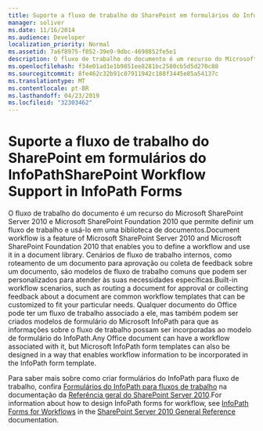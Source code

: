 ```yaml
---
title: Suporte a fluxo de trabalho do SharePoint em formulários do InfoPath
manager: soliver
ms.date: 11/16/2014
ms.audience: Developer
localization_priority: Normal
ms.assetid: 7a6f8975-f052-39e9-9dbc-4698852fe5e1
description: O fluxo de trabalho do documento é um recurso do Microsoft SharePoint Server 2010 e Microsoft SharePoint Foundation 2010 que permite definir um fluxo de trabalho e usá-lo em uma biblioteca de documentos. Cenários de fluxo de trabalho internos, como roteamento de um documento para aprovação ou coleta de feedback sobre um documento, são modelos de fluxo de trabalho comuns que podem ser personalizados para atender às suas necessidades específicas. Qualquer documento do Office pode ter um fluxo de trabalho associado a ele, mas também podem ser criados modelos de formulário do Microsoft InfoPath para que as informações sobre o fluxo de trabalho possam ser incorporadas ao modelo de formulário do InfoPath.
ms.openlocfilehash: f34e01ad1e1b9851ee8281bc2580cb5d5d270c88
ms.sourcegitcommit: 8fe462c32b91c87911942c188f3445e85a54137c
ms.translationtype: MT
ms.contentlocale: pt-BR
ms.lasthandoff: 04/23/2019
ms.locfileid: "32303462"
---
```

# <a name="sharepoint-workflow-support-in-infopath-forms"></a><span data-ttu-id="ac54b-105">Suporte a fluxo de trabalho do SharePoint em formulários do InfoPath</span><span class="sxs-lookup"><span data-stu-id="ac54b-105">SharePoint Workflow Support in InfoPath Forms</span></span>

<span data-ttu-id="ac54b-106">O fluxo de trabalho do documento é um recurso do Microsoft SharePoint Server 2010 e Microsoft SharePoint Foundation 2010 que permite definir um fluxo de trabalho e usá-lo em uma biblioteca de documentos.</span><span class="sxs-lookup"><span data-stu-id="ac54b-106">Document workflow is a feature of Microsoft SharePoint Server 2010 and Microsoft SharePoint Foundation 2010 that enables you to define a workflow and use it in a document library.</span></span> <span data-ttu-id="ac54b-107">Cenários de fluxo de trabalho internos, como roteamento de um documento para aprovação ou coleta de feedback sobre um documento, são modelos de fluxo de trabalho comuns que podem ser personalizados para atender às suas necessidades específicas.</span><span class="sxs-lookup"><span data-stu-id="ac54b-107">Built-in workflow scenarios, such as routing a document for approval or collecting feedback about a document are common workflow templates that can be customized to fit your particular needs.</span></span> <span data-ttu-id="ac54b-108">Qualquer documento do Office pode ter um fluxo de trabalho associado a ele, mas também podem ser criados modelos de formulário do Microsoft InfoPath para que as informações sobre o fluxo de trabalho possam ser incorporadas ao modelo de formulário do InfoPath.</span><span class="sxs-lookup"><span data-stu-id="ac54b-108">Any Office document can have a workflow associated with it, but Microsoft InfoPath form templates can also be designed in a way that enables workflow information to be incorporated in the InfoPath form template.</span></span> 
  
<span data-ttu-id="ac54b-109">Para saber mais sobre como criar formulários do InfoPath para fluxo de trabalho, confira [Formulários do InfoPath para fluxos de trabalho](https://msdn.microsoft.com/library/f2b0423e-22d7-485f-a723-19fa68759ef3%28Office.15%29.aspx) na documentação da [Referência geral do SharePoint Server 2010](https://msdn.microsoft.com/library/b3bf6083-997f-48c3-9ea3-e351439699ba%28Office.15%29.aspx).</span><span class="sxs-lookup"><span data-stu-id="ac54b-109">For information about how to design InfoPath forms for workflow, see [InfoPath Forms for Workflows](https://msdn.microsoft.com/library/f2b0423e-22d7-485f-a723-19fa68759ef3%28Office.15%29.aspx) in the [SharePoint Server 2010 General Reference](https://msdn.microsoft.com/library/b3bf6083-997f-48c3-9ea3-e351439699ba%28Office.15%29.aspx) documentation.</span></span> 
  

